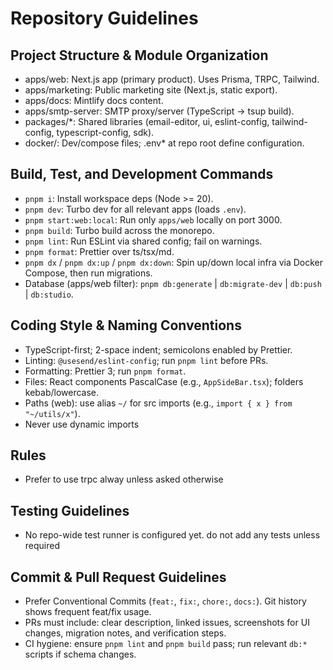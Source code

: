 # Repository Guidelines

## Project Structure & Module Organization

- apps/web: Next.js app (primary product). Uses Prisma, TRPC, Tailwind.
- apps/marketing: Public marketing site (Next.js, static export).
- apps/docs: Mintlify docs content.
- apps/smtp-server: SMTP proxy/server (TypeScript → tsup build).
- packages/\*: Shared libraries (email-editor, ui, eslint-config, tailwind-config, typescript-config, sdk).
- docker/: Dev/compose files; .env\* at repo root define configuration.

## Build, Test, and Development Commands

- `pnpm i`: Install workspace deps (Node >= 20).
- `pnpm dev`: Turbo dev for all relevant apps (loads `.env`).
- `pnpm start:web:local`: Run only `apps/web` locally on port 3000.
- `pnpm build`: Turbo build across the monorepo.
- `pnpm lint`: Run ESLint via shared config; fail on warnings.
- `pnpm format`: Prettier over ts/tsx/md.
- `pnpm dx` / `pnpm dx:up` / `pnpm dx:down`: Spin up/down local infra via Docker Compose, then run migrations.
- Database (apps/web filter): `pnpm db:generate` | `db:migrate-dev` | `db:push` | `db:studio`.

## Coding Style & Naming Conventions

- TypeScript-first; 2-space indent; semicolons enabled by Prettier.
- Linting: `@usesend/eslint-config`; run `pnpm lint` before PRs.
- Formatting: Prettier 3; run `pnpm format`.
- Files: React components PascalCase (e.g., `AppSideBar.tsx`); folders kebab/lowercase.
- Paths (web): use alias `~/` for src imports (e.g., `import { x } from "~/utils/x"`).
- Never use dynamic imports

## Rules

- Prefer to use trpc alway unless asked otherwise

## Testing Guidelines

- No repo-wide test runner is configured yet. do not add any tests unless required

## Commit & Pull Request Guidelines

- Prefer Conventional Commits (`feat:`, `fix:`, `chore:`, `docs:`). Git history shows frequent feat/fix usage.
- PRs must include: clear description, linked issues, screenshots for UI changes, migration notes, and verification steps.
- CI hygiene: ensure `pnpm lint` and `pnpm build` pass; run relevant `db:*` scripts if schema changes.
